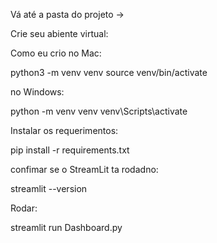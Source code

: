 Vá até a pasta do projeto ->

Crie seu abiente virtual: 

Como eu crio no Mac:

python3 -m venv venv
source venv/bin/activate

no Windows:

python -m venv venv
venv\Scripts\activate

Instalar os requerimentos:

pip install -r requirements.txt

confimar se o StreamLit ta rodadno:

streamlit --version

Rodar: 

streamlit run Dashboard.py  
